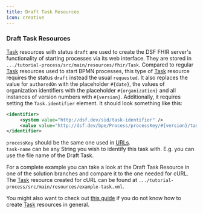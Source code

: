 ```yaml
---
title: Draft Task Resources
icon: creative
---
```


### Draft Task Resources

[Task](../fhir/task.md) resources with status `draft` are used to create the DSF FHIR server's functionality of starting processes via its web interface. They are stored in `.../tutorial-process/src/main/resources/fhir/Task`. Compared to regular [Task](../fhir/task.md) resources used to start BPMN processes, this type of [Task](../fhir/task.md) resource requires the status `draft` instead the usual `requested`. It also replaces the value for `authoredOn` with the placeholder `#{date}`, the values of organization identifiers with the placeholder `#{organization}` and all instances of version numbers with `#{version}`. Additionally, it requires setting the `Task.identifier` element. It should look something like this:

```xml
<identifier>
     <system value="http://dsf.dev/sid/task-identifier" />
     <value value="http://dsf.dev/bpe/Process/processKey/#{version}/task-name" />
</identifier>
```
`processKey` should be the same one used in [URLs](versions-placeholders-urls.md#urls).  
`task-name` can be any String you wish to identify this task with. E.g. you can use the file name of the Draft Task.

For a complete example you can take a look at the Draft Task Resource in one of the solution branches and compare it to the one needed for cURL. The [Task](../fhir/task.md) resource created for cURL can be found at `.../tutorial-process/src/main/resources/example-task.xml`.

You might also want to check out [this guide](../guides/creating-task-resources-based-on-a-definition.md) if you do not know how to create [Task](../fhir/task.md) resources in general.